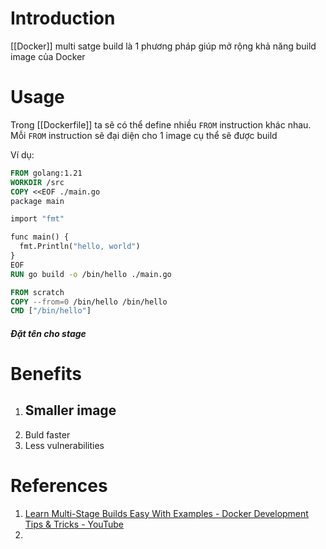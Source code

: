 # Introduction

[[Docker]] multi satge build là 1 phương pháp giúp mở rộng khả năng build image của Docker
# Usage



Trong [[Dockerfile]] ta sẽ có thể define nhiều `FROM` instruction khác nhau. Mỗi `FROM` instruction sẽ đại diện cho 1 image cụ thể sẽ được build

Ví dụ:
```Dockerfile
FROM golang:1.21
WORKDIR /src
COPY <<EOF ./main.go
package main

import "fmt"

func main() {
  fmt.Println("hello, world")
}
EOF
RUN go build -o /bin/hello ./main.go

FROM scratch
COPY --from=0 /bin/hello /bin/hello
CMD ["/bin/hello"]
```


##### Đặt tên cho stage

# Benefits

1. Smaller image
	- 
2. Buld faster
3. Less vulnerabilities

# References
1. [Learn Multi-Stage Builds Easy With Examples - Docker Development Tips & Tricks - YouTube](https://www.youtube.com/watch?v=vIfS9bZVBaw)
2. 